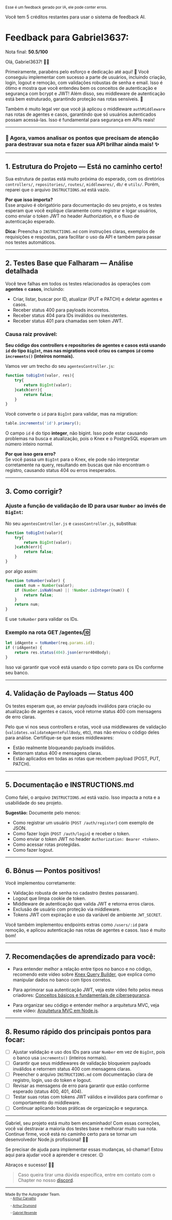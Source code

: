 <sup>Esse é um feedback gerado por IA, ele pode conter erros.</sup>

Você tem 5 créditos restantes para usar o sistema de feedback AI.

# Feedback para Gabriel3637:

Nota final: **50.5/100**

Olá, Gabriel3637! 👋🚀

Primeiramente, parabéns pelo esforço e dedicação até aqui! 🎉 Você conseguiu implementar com sucesso a parte de usuários, incluindo criação, login, logout e remoção, com validações robustas de senha e email. Isso é ótimo e mostra que você entendeu bem os conceitos de autenticação e segurança com bcrypt e JWT! Além disso, seu middleware de autenticação está bem estruturado, garantindo proteção nas rotas sensíveis. 🙌

Também é muito legal ver que você já aplicou o middleware `authMiddleware` nas rotas de agentes e casos, garantindo que só usuários autenticados possam acessá-las. Isso é fundamental para segurança em APIs reais!

---

### 🚨 Agora, vamos analisar os pontos que precisam de atenção para destravar sua nota e fazer sua API brilhar ainda mais! ✨

---

## 1. Estrutura do Projeto — Está no caminho certo!

Sua estrutura de pastas está muito próxima do esperado, com os diretórios `controllers/`, `repositories/`, `routes/`, `middlewares/`, `db/` e `utils/`. Porém, reparei que o arquivo `INSTRUCTIONS.md` está vazio. 

**Por que isso importa?**  
Esse arquivo é obrigatório para documentação do seu projeto, e os testes esperam que você explique claramente como registrar e logar usuários, como enviar o token JWT no header Authorization, e o fluxo de autenticação esperado.

**Dica:** Preencha o `INSTRUCTIONS.md` com instruções claras, exemplos de requisições e respostas, para facilitar o uso da API e também para passar nos testes automáticos.

---

## 2. Testes Base que Falharam — Análise detalhada

Você teve falhas em todos os testes relacionados às operações com **agentes** e **casos**, incluindo:

- Criar, listar, buscar por ID, atualizar (PUT e PATCH) e deletar agentes e casos.
- Receber status 400 para payloads incorretos.
- Receber status 404 para IDs inválidos ou inexistentes.
- Receber status 401 para chamadas sem token JWT.

### Causa raiz provável:  
**Seu código dos controllers e repositories de agentes e casos está usando `id` do tipo `BigInt`, mas nas migrations você criou os campos `id` como `increments()` (inteiros normais).**  

Vamos ver um trecho do seu `agentesController.js`:

```js
function toBigInt(valor, res){
    try{
        return BigInt(valor);
    }catch(err){
        return false;
    }
}
```

Você converte o `id` para `BigInt` para validar, mas na migration:

```js
table.increments('id').primary();
```

O campo `id` é do tipo **integer**, não bigint. Isso pode estar causando problemas na busca e atualização, pois o Knex e o PostgreSQL esperam um número inteiro normal.

**Por que isso gera erro?**  
Se você passa um `BigInt` para o Knex, ele pode não interpretar corretamente na query, resultando em buscas que não encontram o registro, causando status 404 ou erros inesperados.

---

## 3. Como corrigir?

### Ajuste a função de validação de ID para usar `Number` ao invés de `BigInt`:

No seu `agentesController.js` e `casosController.js`, substitua:

```js
function toBigInt(valor){
    try{
        return BigInt(valor);
    }catch(err){
        return false;
    }
}
```

por algo assim:

```js
function toNumber(valor) {
    const num = Number(valor);
    if (Number.isNaN(num) || !Number.isInteger(num)) {
        return false;
    }
    return num;
}
```

E use `toNumber` para validar os IDs.

### Exemplo na rota GET /agentes/:id:

```js
let idAgente = toNumber(req.params.id);
if (!idAgente) {
    return res.status(404).json(error404Body);
}
```

Isso vai garantir que você está usando o tipo correto para os IDs conforme seu banco.

---

## 4. Validação de Payloads — Status 400

Os testes esperam que, ao enviar payloads inválidos para criação ou atualização de agentes e casos, você retorne status 400 com mensagens de erro claras.

Pelo que vi nos seus controllers e rotas, você usa middlewares de validação (`validates.validateAgenteFullBody`, etc), mas não enviou o código deles para análise. Certifique-se que esses middlewares:

- Estão realmente bloqueando payloads inválidos.
- Retornam status 400 e mensagens claras.
- Estão aplicados em todas as rotas que recebem payload (POST, PUT, PATCH).

---

## 5. Documentação e INSTRUCTIONS.md

Como falei, o arquivo `INSTRUCTIONS.md` está vazio. Isso impacta a nota e a usabilidade do seu projeto.

**Sugestão:** Documente pelo menos:

- Como registrar um usuário (`POST /auth/register`) com exemplo de JSON.
- Como fazer login (`POST /auth/login`) e receber o token.
- Como enviar o token JWT no header `Authorization: Bearer <token>`.
- Como acessar rotas protegidas.
- Como fazer logout.

---

## 6. Bônus — Pontos positivos!

Você implementou corretamente:

- Validação robusta de senha no cadastro (testes passaram).
- Logout que limpa cookie de token.
- Middleware de autenticação que valida JWT e retorna erros claros.
- Exclusão de usuário com proteção via middleware.
- Tokens JWT com expiração e uso da variável de ambiente `JWT_SECRET`.

Você também implementou endpoints extras como `/users/:id` para remoção, e aplicou autenticação nas rotas de agentes e casos. Isso é muito bom!

---

## 7. Recomendações de aprendizado para você:

- Para entender melhor a relação entre tipos no banco e no código, recomendo este vídeo sobre [Knex Query Builder](https://www.youtube.com/watch?v=GLwHSs7t3Ns&t=4s), que explica como manipular dados no banco com tipos corretos.

- Para aprimorar sua autenticação JWT, veja este vídeo feito pelos meus criadores: [Conceitos básicos e fundamentais de cibersegurança](https://www.youtube.com/watch?v=Q4LQOfYwujk).

- Para organizar seu código e entender melhor a arquitetura MVC, veja este vídeo: [Arquitetura MVC em Node.js](https://www.youtube.com/watch?v=bGN_xNc4A1k&t=3s).

---

## 8. Resumo rápido dos principais pontos para focar:

- [ ] Ajustar validação e uso dos IDs para usar `Number` em vez de `BigInt`, pois o banco usa `increments()` (inteiros normais).
- [ ] Garantir que seus middlewares de validação bloqueiem payloads inválidos e retornem status 400 com mensagens claras.
- [ ] Preencher o arquivo `INSTRUCTIONS.md` com documentação clara de registro, login, uso do token e logout.
- [ ] Revisar as mensagens de erro para garantir que estão conforme esperado (status 400, 401, 404).
- [ ] Testar suas rotas com tokens JWT válidos e inválidos para confirmar o comportamento do middleware.
- [ ] Continuar aplicando boas práticas de organização e segurança.

---

Gabriel, seu projeto está muito bem encaminhado! Com essas correções, você vai destravar a maioria dos testes base e melhorar muito sua nota. Continue firme, você está no caminho certo para se tornar um desenvolvedor Node.js profissional! 🚀💪

Se precisar de ajuda para implementar essas mudanças, só chamar! Estou aqui para ajudar você a aprender e crescer. 😉

Abraços e sucesso! 👊✨

> Caso queira tirar uma dúvida específica, entre em contato com o Chapter no nosso [discord](https://discord.gg/DryuHVnz).



---
<sup>Made By the Autograder Team.</sup><br>&nbsp;&nbsp;&nbsp;&nbsp;<sup><sup>- [Arthur Carvalho](https://github.com/ArthurCRodrigues)</sup></sup><br>&nbsp;&nbsp;&nbsp;&nbsp;<sup><sup>- [Arthur Drumond](https://github.com/drumondpucminas)</sup></sup><br>&nbsp;&nbsp;&nbsp;&nbsp;<sup><sup>- [Gabriel Resende](https://github.com/gnvr29)</sup></sup>